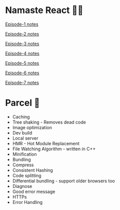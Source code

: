 # Namaste React 🙏🏻

[Episode-1 notes](https://docs.google.com/document/d/11--oprPYzNz5DFEbmqpkL-ipW-ehHTBd/edit?usp=drive_link&ouid=115259898732327540831&rtpof=true&sd=true)

[Episode-2 notes](https://docs.google.com/document/d/11BpQyp0df37MC_mVZS_C02Ys3D545PgI/edit?usp=drive_link&ouid=115259898732327540831&rtpof=true&sd=true)

[Episode-3 notes](https://docs.google.com/document/d/12GWC6wlkb0x0cCE3O6OrbGynlizTzAFo/edit?usp=drive_link&ouid=115259898732327540831&rtpof=true&sd=true)

[Episode-4 notes](https://docs.google.com/document/d/12ShxmR0b0AzjwnK01uzFNgw0EcmxHBMz/edit?usp=drive_link&ouid=115259898732327540831&rtpof=true&sd=true)

[Episode-5 notes](https://docs.google.com/document/d/13SxOoUTn1ey4W4N5y3BRkJrnOOK6HFVw/edit?usp=drive_link&ouid=115259898732327540831&rtpof=true&sd=true)

[Episode-6 notes](https://docs.google.com/document/d/13VoYfC5dX3omE1ZAO27Un7_aOHvlMexH/edit?usp=drive_link&ouid=115259898732327540831&rtpof=true&sd=true)

[Episode-7 notes](https://docs.google.com/document/d/13cD3DiSR0osw0s1F1DN1Y5GP7Hkd1W4k/edit?usp=drive_link&ouid=115259898732327540831&rtpof=true&sd=true)

# Parcel 🚀
- Caching
- Tree shaking - Removes dead code
- Image optimization
- Dev build
- Local server
- HMR - Hot Module Replacement
- File Watching Algorithm - written in C++
- Minification
- Bundling
- Compress
- Consistent Hashing
- Code splitting
- Differential bundling - support older browsers too
- Diagnose
- Good error message
- HTTPs
- Error Handling
